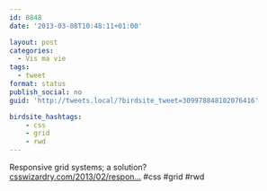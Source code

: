 ```yaml
---
id: 8848
date: '2013-03-08T10:48:11+01:00'

layout: post
categories:
  - Vis ma vie
tags:
  - tweet
format: status
publish_social: no
guid: 'http://tweets.local/?birdsite_tweet=309978848102076416'

birdsite_hashtags:
    - css
    - grid
    - rwd
---
```


Responsive grid systems; a solution?  
[csswizardry.com/2013/02/respon…](http://csswizardry.com/2013/02/responsive-grid-systems-a-solution/) #css #grid #rwd